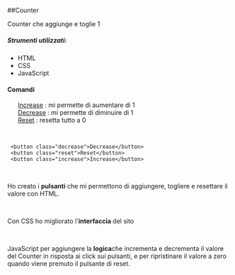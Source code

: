 ##Counter
<p>
Counter che aggiunge e toglie 1 
</p>


##### Strumenti utilizzati:

- HTML
- CSS
-  JavaScript

#### Comandi 

<ul>
<u> Increase</u> : mi permette di aumentare  di 1 <br>
<u>Decrease</u> : mi permette di diminuire di 1 <br>
<u>Reset</u> : resetta tutto a 0 <br>
</ul>
<br>

```
 <button class="decrease">Decrease</button>
 <button class="reset">Reset</button>
 <button class="increase">Increase</button>
```
<br>

<p>Ho creato i <b>pulsanti</b> che mi permettono di aggiungere, togliere e resettare il valore  con HTML.
</p>
<br>
<p>Con CSS ho migliorato l'<b>interfaccia</b> del sito</p>
<br>
<p>JavaScript per aggiungere la <b>logica</b>che incrementa e decrementa il valore del Counter in risposta ai click sui pulsanti, e per ripristinare il valore a zero quando viene premuto il pulsante di reset.</p>


